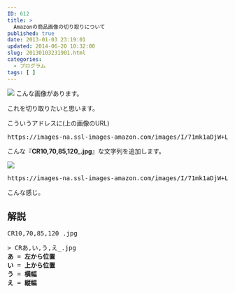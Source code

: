 ```yaml
---
ID: 612
title: >
  Amazonの商品画像の切り取りについて
published: true
date: 2013-01-03 23:19:01
updated: 2014-06-20 10:32:00
slug: 20130103231901.html
categories:
  - プログラム
tags: [ ]
---
```

<a href="http://goo.gl/ufFGl" target="_blank"><img src="https://images-na.ssl-images-amazon.com/images/I/71mk1aDjW%2BL._SL300_.jpg" /></a>
こんな画像があります。

これを切り取りたいと思います。
<!--more-->
こういうアドレスに(上の画像のURL)
<pre class="prettyprint linenums">https://images-na.ssl-images-amazon.com/images/I/71mk1aDjW+L._SL300_.jpg</pre>
こんな『<b>CR10,70,85,120_.jpg</b>』な文字列を追加します。

<a href="http://goo.gl/ufFGl" target="_blank"><img src="https://images-na.ssl-images-amazon.com/images/I/71mk1aDjW+L._SL300_CR10,70,85,120_.jpg" /></a>
<pre class="prettyprint linenums">https://images-na.ssl-images-amazon.com/images/I/71mk1aDjW+L._SL300_<b>CR10,70,85,120_.jpg</b></pre>
こんな感じ。

<h2>解説</h2>
<pre class="prettyprint linenums">CR10,70,85,120_.jpg</pre>
<pre>> CRあ,い,う,え_.jpg
<b>あ</b> = <span class="text-info"><b>左から位置</b></span>
<b>い</b> = <span class="text-info"><b>上から位置</b></span>
<b>う</b> = <span class="text-info"><b>横幅</b></span>
<b>え</b> = <span class="text-info"><b>縦幅</b></span></pre>